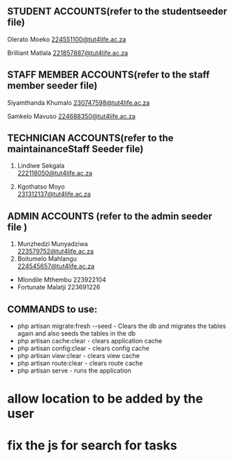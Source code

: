 
## STUDENT ACCOUNTS(refer to the studentseeder file)
Olerato Moeko
224551100@tut4life.ac.za

Brilliant Matlala
221857887@tut4life.ac.za

## STAFF MEMBER ACCOUNTS(refer to the staff member seeder file)
Siyamthanda Khumalo
230747598@tut4life.ac.za

Samkelo Mavuso
224688350@tut4life.ac.za

## TECHNICIAN ACCOUNTS(refer to the maintainanceStaff Seeder file)
1. Lindiwe Sekgala <br/>
222118050@tut4life.ac.za

2. Kgothatso Moyo<br/>
231312137@tut4life.ac.za

##  ADMIN ACCOUNTS (refer to the admin seeder file )
1. Munzhedzi Munyadziwa <br/>
   223579752@tut4life.ac.za
2. Boitumelo Mahlangu<br/>
 224545657@tut4life.ac.za
* Mlondile Mthembu
  223922104
* Fortunate Malatji
  223691226

## COMMANDS to use:
* php artisan migrate:fresh --seed - Clears the db and  migrates the tables again and also seeds the tables in the db
* php artisan cache:clear   - clears application cache
* php artisan config:clear - clears config cache 
* php artisan view:clear - clears view cache 
* php artisan route:clear - clears route cache 
* php artisan serve -  runs the application 


# allow location to be added by the user
# fix the js for search for tasks
# 

 



